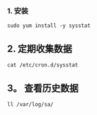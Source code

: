 


### 1. 安装

	sudo yum install -y sysstat



## 2. 定期收集数据

	cat /etc/cron.d/sysstat



## 3。 查看历史数据


	ll /var/log/sa/

















